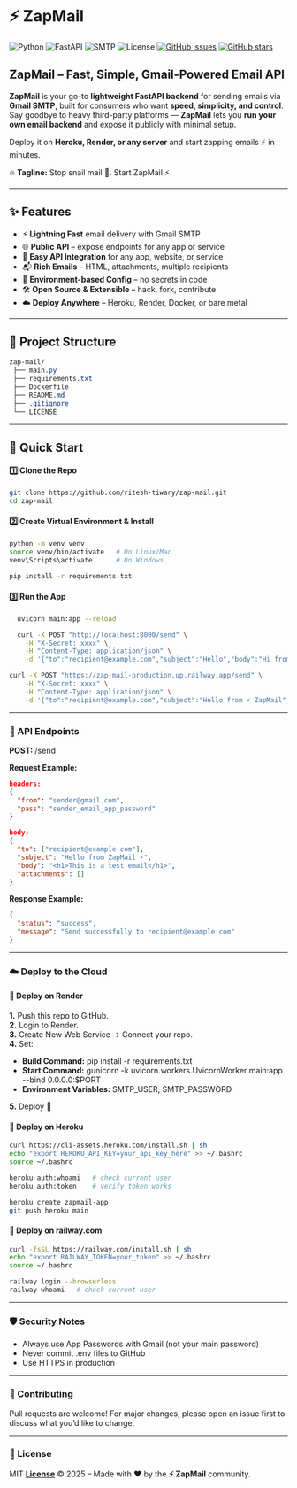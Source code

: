 # ⚡ ZapMail

![Python](https://img.shields.io/badge/Python-3.12%2B-blue?logo=python) ![FastAPI](https://img.shields.io/badge/FastAPI-0.110+-009688?style=flat&logo=fastapi) ![SMTP](https://img.shields.io/badge/SMTP-Gmail-red?logo=gmail) ![License](https://img.shields.io/badge/License-MIT-green.svg) [![GitHub issues](https://img.shields.io/github/issues/ritesh-tiwary/zap-store)](https://github.com/ritesh-tiwary/zap-store/issues) [![GitHub stars](https://img.shields.io/github/stars/ritesh-tiwary/zap-store)](https://github.com/ritesh-tiwary/zap-store/stargazers)


## ZapMail – Fast, Simple, Gmail-Powered Email API
**ZapMail** is your go-to **lightweight FastAPI backend** for sending emails via **Gmail SMTP**, built for consumers who want **speed, simplicity, and control**.
Say goodbye to heavy third-party platforms — **ZapMail** lets you **run your own email backend** and expose it publicly with minimal setup.

Deploy it on **Heroku, Render, or any server** and start zapping emails ⚡ in minutes. 

🔥 **Tagline:** Stop snail mail 🐌. Start ZapMail ⚡.

---

## ✨ Features
- ⚡ **Lightning Fast** email delivery with Gmail SMTP  
- 🌐 **Public API** – expose endpoints for any app or service
- 🔌 **Easy API Integration** for any app, website, or service
- 📬 **Rich Emails** – HTML, attachments, multiple recipients  
- 🔐 **Environment-based Config** – no secrets in code  
- 🛠 **Open Source & Extensible** – hack, fork, contribute  
- ☁️ **Deploy Anywhere** – Heroku, Render, Docker, or bare metal  

---
## 📂 Project Structure
```css
zap-mail/
 ├── main.py
 ├── requirements.txt
 ├── Dockerfile
 ├── README.md
 ├── .gitignore
 └── LICENSE
```

---
## 🚀 Quick Start  

#### 1️⃣ Clone the Repo
```bash
git clone https://github.com/ritesh-tiwary/zap-mail.git
cd zap-mail
```

#### 2️⃣ Create Virtual Environment & Install
```bash
python -m venv venv
source venv/bin/activate   # On Linux/Mac
venv\Scripts\activate      # On Windows

pip install -r requirements.txt
```

#### 3️⃣ Run the App
```bash
  uvicorn main:app --reload
```
```bash
  curl -X POST "http://localhost:8000/send" \
    -H "X-Secret: xxxx" \
    -H "Content-Type: application/json" \
    -d '{"to":"recipient@example.com","subject":"Hello","body":"Hi from ⚡ ZapMail!!","html":false}'
```
```bash
curl -X POST "https://zap-mail-production.up.railway.app/send" \
    -H "X-Secret: xxxx" \
    -H "Content-Type: application/json" \
    -d '{"to":"recipient@example.com","subject":"Hello from ⚡ ZapMail","body":"<p>Congrats on sending your first <strong>⚡ ZapMail</strong>!</p>"}'
```
---
### 📡 API Endpoints
**POST:** /send

**Request Example:**

```json
headers: 
{
  "from": "sender@gmail.com",
  "pass": "sender_email_app_password"
}

body:
{
  "to": ["recipient@example.com"],
  "subject": "Hello from ZapMail ⚡",
  "body": "<h1>This is a test email</h1>",
  "attachments": []
}
```
**Response Example:**
```json
{
  "status": "success",
  "message": "Send successfully to recipient@example.com"
}
```

---
### ☁️ Deploy to the Cloud
#### 🔹 Deploy on Render
**1.** Push this repo to GitHub. \
**2.** Login to Render. \
**3.** Create New Web Service → Connect your repo. \
**4.** Set:
- **Build Command:** pip install -r requirements.txt
- **Start Command:** gunicorn -k uvicorn.workers.UvicornWorker main:app --bind 0.0.0.0:$PORT
- **Environment Variables:** SMTP_USER, SMTP_PASSWORD

**5.** Deploy 🚀
  

#### 🔹 Deploy on Heroku
```bash
curl https://cli-assets.heroku.com/install.sh | sh
echo "export HEROKU_API_KEY=your_api_key_here" >> ~/.bashrc
source ~/.bashrc

heroku auth:whoami   # check current user
heroku auth:token    # verify token works

heroku create zapmail-app
git push heroku main
```

#### 🔹 Deploy on railway.com
```bash
curl -fsSL https://railway.com/install.sh | sh
echo "export RAILWAY_TOKEN=your_token" >> ~/.bashrc
source ~/.bashrc

railway login --browserless
railway whoami   # check current user
```

---
### 🛡️ Security Notes
- Always use App Passwords with Gmail (not your main password)
- Never commit .env files to GitHub
- Use HTTPS in production

---
### 🤝 Contributing
Pull requests are welcome!
For major changes, please open an issue first to discuss what you’d like to change.

---
### 📜 License
MIT **[License](LICENSE)** © 2025 – Made with ❤️ by the **⚡ ZapMail** community.
